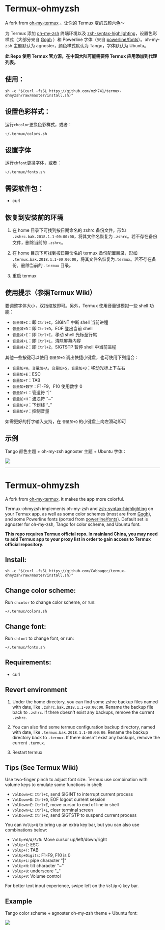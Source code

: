# Termux-ohmyzsh

A fork from [oh-my-termux](https://github.com/4679/oh-my-termux) 。让你的 Termux 变的五颜六色～

为 Termux 添加 [oh-my-zsh](https://github.com/robbyrussell/oh-my-zsh) 终端环境以及 [zsh-syntax-highlighting](https://github.com/zsh-users/zsh-syntax-highlighting)，设置色彩样式（大部分来自 [Gogh](https://github.com/Mayccoll/Gogh) ）和 Powerline 字体（来自 [powerline/fonts](https://github.com/powerline/fonts)）。oh-my-zsh 主题默认为 agnoster，颜色样式默认为 Tango，字体默认为 Ubuntu。

**此 Repo 使用 Termux 官方源，在中国大陆可能需要将 Termux 应用添加到代理列表。**
## 使用：
```shell
sh -c "$(curl -fsSL https://github.com/mzh741/termux-ohmyzsh/raw/master/install.sh)"
```

## 设置色彩样式：
运行`chcolor`更换色彩样式，或者：
```shell
~/.termux/colors.sh
```

## 设置字体
运行`chfont`更换字体，或者：
```shell
~/.termux/fonts.sh
```

## 需要软件包：
 - curl

## 恢复到安装前的环境
1. 在 home 目录下可找到按日期命名的 zshrc 备份文件，形如 `.zshrc.bak.2018.1.1-00:00:00`，将其文件名恢复为 `.zshrc`。若不存在备份文件，删除当前的 `.zshrc`。

2. 在 home 目录下可找到按日期命名的 termux 备份配置目录，形如 `.termux.bak.2018.1.1-00:00:00`，将其文件名恢复为`.termux`。若不存在备份，删除当前的 `.termux` 目录。

3. 重启 termux

## 使用提示（参照Termux Wiki）
要调整字体大小，双指缩放即可。另外，Termux 使用音量键模拟一些 shell 功能：
* `音量减+C`：即 `Ctrl+C`，SIGINT 中断 shell 当前进程
* `音量减+D`：即 `Ctrl+D`，EOF 登出当前 shell
* `音量减+E`：即 `Ctrl+E`，移动 shell 光标至行尾
* `音量减+L`：即 `Ctrl+L`，清除屏幕内容
* `音量减+Z`：即 `Ctrl+Z`，SIGTSTP 暂停 shell 中当前进程

其他一些按键可以使用 `音量加+Q` 调出快捷小键盘，也可使用下列组合：
* `音量加+W`，`音量加+A`，`音量加+S`，`音量加+D`：移动光标上下左右
* `音量加+E`：ESC
* `音量加+T`：TAB
* `音量加+数字`：F1-F9，F10 使用数字 0
* `音量加+L`：管道符 “|”
* `音量加+H`：波浪符 “~"
* `音量加+U`：下划线 “_”
* `音量加+V`：控制音量

如需更好的打字输入支持，在 `音量加+Q` 的小键盘上向左滑动即可

## 示例
Tango 颜色主题 + oh-my-zsh agnoster 主题 + Ubuntu 字体：

![](./termux-ohmyzsh.png)
- - -

# Termux-ohmyzsh

A fork from [oh-my-termux](https://github.com/4679/oh-my-termux). It makes the app more colorful.

Termux-ohmyzsh implements oh-my-zsh and [zsh-syntax-highlighting](https://github.com/zsh-users/zsh-syntax-highlighting) on your Termux app, as well as some color schemes (most are from [Gogh](https://github.com/Mayccoll/Gogh)), and some Powerline fonts (ported from [powerline/fonts](https://github.com/powerline/fonts)). Default set is agnoster for oh-my-zsh, Tango for color scheme, and Ubuntu font.



**This repo requires Termux official repo. In mainland China, you may need to add Termux app to your proxy list in order to gain access to Termux official repository.**

## Install:
```shell
sh -c "$(curl -fsSL https://github.com/Cabbagec/termux-ohmyzsh/raw/master/install.sh)"
```

## Change color scheme:
Run `chcolor` to change color scheme, or run:
```shell
~/.termux/colors.sh
```
## Change font:
Run `chfont` to change font, or run:
```shell
~/.termux/fonts.sh
```

## Requirements:
 - curl

## Revert environment
1. Under the home directory, you can find some zshrc backup files named with date, like `.zshrc.bak.2018.1.1-00:00:00`. Rename the backup file back to `.zshrc`. If there doesn't exist any backups, remove the current `.zshrc`.

2. You can also find some termux configuration backup directory, named with date, like `.termux.bak.2018.1.1-00:00:00`. Rename the backup directory back to `.termux`. If there doesn't exist any backups, remove the current `.termux`.

3. Restart termux

## Tips (See Termux Wiki)
Use two-finger pinch to adjust font size. Termux use combination with volume keys to emulate some functions in shell:
* `VolDown+C`: `Ctrl+C`, send SIGINT to interrupt current process
* `VolDown+D`: `Ctrl+D`, EOF logout current session
* `VolDown+E`: `Ctrl+E`, move cursor to end of line in shell
* `VolDown+L`: `Ctrl+L`, clear terminal screen
* `VolDown+Z`: `Ctrl+Z`, send SIGTSTP to suspend current process

You can `VolUp+Q` to bring up an extra key bar, but you can also use combinations below:
* `VolUp+W/A/S/D`: Move cursor up/left/down/right
* `VolUp+E`: ESC
* `VolUp+T`: TAB
* `VolUp+Digits`: F1-F9, F10 is 0
* `VolUp+L`: pipe character "|"
* `VolUp+H`: tilt character "~"
* `VolUp+U`: underscore "_"
* `VolUp+V`: Volume control

For better text input experience, swipe left on the `VolUp+Q` key bar.


## Example
Tango color scheme + agnoster oh-my-zsh theme + Ubuntu font:

![](./termux-ohmyzsh.png)
